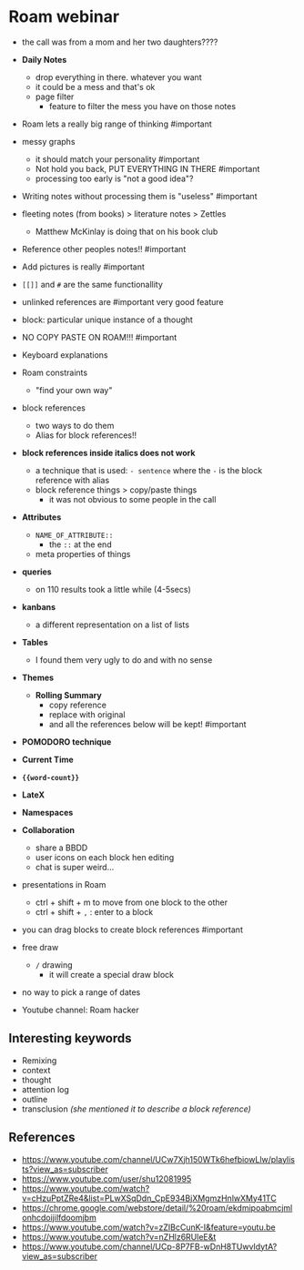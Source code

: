 # Roam webinar

- the call was from a mom and her two daughters????
- **Daily Notes**
  - drop everything in there. whatever you want
  - it could be a mess and that's ok
  - page filter
    - feature to filter the mess you have on those notes
- Roam lets a really big range of thinking #important
- messy graphs
  - it should match your personality #important
  - Not hold you back, PUT EVERYTHING IN THERE #important
  - processing too early is "not a good idea"?
- Writing notes without processing them is "useless" #important
- fleeting notes (from books) > literature notes > Zettles
  - Matthew McKinlay is doing that on his book club
- Reference other peoples notes!! #important
- Add pictures is really #important
- `[[]]` and `#` are the same functionallity
- unlinked references are #important very good feature
- block: particular unique instance of a thought
- NO COPY PASTE ON ROAM!!! #important
- Keyboard explanations
- Roam constraints
  - "find your own way"
- block references
  - two ways to do them
  - Alias for block references!!
- **block references inside italics does not work**
  - a technique that is used: `- sentence` where the `-` is the block reference with alias
  - block reference things > copy/paste things
    - it was not obvious to some people in the call
- **Attributes**
  - `NAME_OF_ATTRIBUTE::`
    - the `::` at the end
  - meta properties of things
- **queries**
  - on 110 results took a little while (4-5secs)
- **kanbans**
  - a different representation on a list of lists
- **Tables**

  - I found them very ugly to do and with no sense

- **Themes**
  - **Rolling Summary**
    - copy reference
    - replace with original
    - and all the references below will be kept! #important
- **POMODORO technique**
- **Current Time**
- **`{{word-count}}`**
- **LateX**
- **Namespaces**
- **Collaboration**
  - share a BBDD
  - user icons on each block hen editing
  - chat is super weird...
- presentations in Roam
  - ctrl + shift + m to move from one block to the other
  - ctrl + shift + `,` : enter to a block
- you can drag blocks to create block references #important
- free draw
  - `/` drawing
    - it will create a special draw block
- no way to pick a range of dates
- Youtube channel: Roam hacker

## Interesting keywords

- Remixing
- context
- thought
- attention log
- outline
- transclusion _(she mentioned it to describe a block reference)_

## References

- https://www.youtube.com/channel/UCw7Xjh150WTk6hefbiowLlw/playlists?view_as=subscriber
- https://www.youtube.com/user/shu12081995
- https://www.youtube.com/watch?v=cHzuPptZRe4&list=PLwXSqDdn_CpE934BjXMgmzHnlwXMy41TC
- https://chrome.google.com/webstore/detail/%20roam/ekdmipoabmcjmlonhcdoijilfdoomjbm
- https://www.youtube.com/watch?v=zZIBcCunK-I&feature=youtu.be
- https://www.youtube.com/watch?v=nZHlz6RUleE&t
- https://www.youtube.com/channel/UCp-8P7FB-wDnH8TUwvIdytA?view_as=subscriber
